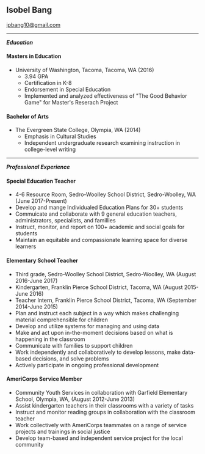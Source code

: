 ## Isobel Bang
  ipbang10@gmail.com
  
  ---
***Education***
#### Masters in Education  
* University of Washington, Tacoma, Tacoma, WA (2016)
  * 3.94 GPA
  * Certification in K-8
  * Endorsement in Special Education
  * Implemented and analyzed effectiveness of "The Good Behavior Game" for Master's Reserach Project

#### Bachelor of Arts 
* The Evergreen State College, Olympia, WA (2014)
  * Emphasis in Cultural Studies
  * Independent undergraduate research examining instruction in college-level writing  

---
  ***Professional Experience***
  
#### Special Education Teacher
 * 4-6 Resource Room, Sedro-Woolley School District, Sedro-Woolley, WA (June 2017-Present)
  * Develop and mange Individualed Education Plans for 30+ students
  * Commuicate and collaborate with 9 general education teachers, administrators, specialists, and famillies
  * Instruct, monitor, and report on 100+ academic and social goals for students
  * Maintain an equitable and compassionate learning space for diverse learners
  

#### Elementary School Teacher 

 * Third grade, Sedro-Woolley School District, Sedro-Woolley, WA (August 2016-June 2017)  
 * Kindergarten, Franklin Pierce School District, Tacoma, WA (August 2015-June 2016)  
 * Teacher Intern, Franklin Pierce School District, Tacoma, WA (September 2014-June 2015)  
  * Plan and instruct each subject in a way which makes challenging material comprehensible for children  
  * Develop and utilize systems for managing and using data  
  * Make and act upon in-the-moment decisions based on what is happening in the classroom  
  * Communicate with families to support children  
  * Work independently and collaboratively to develop lessons, make data-based decisions, and solve problems  
  * Actively participate in ongoing professional development  
   
#### AmeriCorps Service Member  
 * Community Youth Services in collaboration with Garfield Elementary School, Olympia, WA, (August 2012-June 2013)  
  * Assist kindergarten teachers in their classrooms with a variety of tasks
  * Instruct and monitor reading groups in collaboration with the classroom teacher
  * Work collectively with AmeriCorps teammates on a range of service projects and trainings in social justice
  * Develop team-based and independent service project for the local community
    



